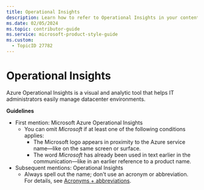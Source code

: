 ```yaml
---
title: Operational Insights
description: Learn how to refer to Operational Insights in your content.
ms.date: 02/05/2024
ms.topic: contributor-guide
ms.service: microsoft-product-style-guide
ms.custom:
  - TopicID 27782
---
```



# Operational Insights

Azure Operational Insights is a visual and analytic tool that helps IT administrators easily manage datacenter environments.

**Guidelines**

- First mention: Microsoft Azure Operational Insights
  - You can omit *Microsoft* if at least one of the following conditions applies:
    - The Microsoft logo appears in proximity to the Azure service name—like on the same screen or surface.
    - The word *Microsoft* has already been used in text earlier in the communication—like in an earlier reference to a product name.
- Subsequent mentions: Operational Insights
  - Always spell out the name; don't use an acronym or abbreviation. For details, see [Acronyms + abbreviations](~\acronyms-and-abbreviations.md).

